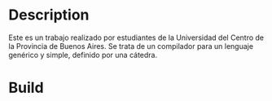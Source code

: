 # Description
Este es un trabajo realizado por estudiantes de la Universidad del Centro de la Provincia de Buenos Aires. Se trata de un compilador para un lenguaje genérico y simple, definido por una cátedra.    

# Build
